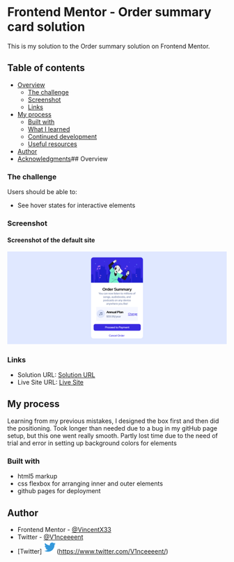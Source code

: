 # Frontend Mentor - Order summary card solution

This is my solution to the Order summary solution on Frontend Mentor.
## Table of contents

- [Overview](#overview)
  - [The challenge](#the-challenge)
  - [Screenshot](#screenshot)
  - [Links](#links)
- [My process](#my-process)
  - [Built with](#built-with)
  - [What I learned](#what-i-learned)
  - [Continued development](#continued-development)
  - [Useful resources](#useful-resources)
- [Author](#author)
- [Acknowledgments](#acknowledgments)## Overview

### The challenge

Users should be able to:

- See hover states for interactive elements

### Screenshot

#### Screenshot of the default site
![Screenshot](./images/screenshots/Screenshot1.png)
### Links

- Solution URL: [Solution URL](https://www.github.com/VincentX33/Order-summary-challenge)
- Live Site URL: [Live Site](https://vincentx33.github.io/Order-summary-challenge/)

## My process
Learning from my previous mistakes, I designed the box first and then did the positioning. Took longer than needed due to a bug in my gitHub page setup, but this one went really smooth. Partly lost time due to the need of trial and error in setting up background colors for elements
### Built with
- html5 markup
- css flexbox for arranging inner and outer elements
- github pages for deployment


## Author

- Frontend Mentor - [@VincentX33](https://www.frontendmentor.io/profile/VincentX33)
- Twitter - [@V1nceeeent](https://www.twitter.com/V1nceeeent/)
- [Twitter] ![Twitter-pic](./images/icons8-twitter-30.png)(https://www.twitter.com/V1nceeeent/)
